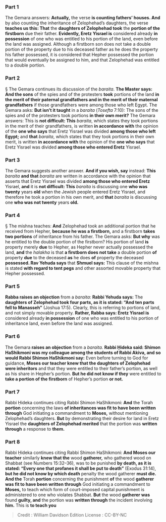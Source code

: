 
### Part 1
The Gemara answers: <b>Actually,</b> the verse <b>is counting fathers’ houses. And</b> by also counting the inheritance of Zelophehad’s daughters, the verse <b>teaches us this: That</b> the <b>daughters of Zelophehad took</b> the <b>portion of the firstborn</b> due their father. <b>Evidently, Eretz Yisrael is</b> considered already <b>in possession</b> of one who was entitled to his portion of the land, even before the land was assigned. Although a firstborn son does not take a double portion of the property due to his deceased father as he does the property his father possessed, it is considered that Hepher possessed the portion that would eventually be assigned to him, and that Zelophehad was entitled to a double portion.

### Part 2
§ The Gemara continues its discussion of the <i>baraita</i>. <b>The Master says: And the sons</b> of the spies and of the protesters <b>took</b> portions of the land <b>in the merit of their paternal grandfathers and in the merit of their maternal grandfathers</b> if those grandfathers were among those who left Egypt. The Gemara asks: <b>But isn’t it taught</b> in a <i>baraita</i> (<i>Tosefta</i> 7:10): The sons of the spies and of the protesters took portions <b>in their own merit?</b> The Gemara answers: This is <b>not difficult: This</b> <i>baraita</i>, which states they took portions in the merit of their grandfathers, is written <b>in accordance with</b> the opinion of the <b>one who says</b> that Eretz Yisrael was divided <b>among those who left Egypt;</b> and <b>that</b> <i>baraita</i>, which states that they took portions in their own merit, is written <b>in accordance with</b> the opinion of the <b>one who says</b> that Eretz Yisrael was divided <b>among those who entered Eretz</b> Yisrael.

### Part 3
The Gemara suggests another answer. <b>And if you wish, say</b> instead: <b>This</b> <i>baraita</i> <b>and that</b> <i>baraita</i> are written in accordance with the opinion that asserts that Eretz Yisrael was divided <b>among those who entered Eretz</b> Yisrael, <b>and</b> it is <b>not difficult: This</b> <i>baraita</i> is discussing one <b>who was twenty</b> years <b>old</b> when the Jewish people entered Eretz Yisrael, and therefore he took a portion in his own merit, and <b>that</b> <i>baraita</i> is discussing one <b>who was not twenty</b> years <b>old.</b>

### Part 4
§ The mishna teaches: <b>And</b> Zelophehad took an additional portion that he received from Hepher, <b>because he was a firstborn,</b> and a firstborn <b>takes two portions</b> of inheritance from his father. The Gemara asks: <b>But why</b> was he entitled to the double portion of the firstborn? His portion of land <b>is</b> property merely <b>due</b> to Hepher, as Hepher never actually possessed the land, <b>and</b> the <i>halakha</i> is that <b>a firstborn does not take</b> a double portion <b>of</b> property <b>due</b> to the deceased <b>as</b> he does <b>of</b> property the deceased <b>possessed. Rav Yehuda says</b> that <b>Shmuel says:</b> This clause of the mishna is stated <b>with regard to tent pegs</b> and other assorted movable property that Hepher possessed.

### Part 5
<b>Rabba raises an objection</b> from a <i>baraita</i>: <b>Rabbi Yehuda says:</b> The <b>daughters of Zelophehad took four parts, as it is stated: “And ten parts fell to Manasseh”</b> (Joshua 17:5). Clearly, this is referring to portions of land, and not simply movable property. <b>Rather, Rabba says: Eretz Yisrael is</b> considered already <b>in possession</b> of one who was entitled to his portion of inheritance land, even before the land was assigned.

### Part 6
The Gemara <b>raises an objection</b> from a <i>baraita</i>. <b>Rabbi Ḥideka said: Shimon HaShikmoni was my colleague among the students of Rabbi Akiva, and so would Rabbi Shimon HaShikmoni say:</b> Even before turning to God for guidance, <b>Moses our teacher knew that the daughters of Zelophehad were inheritors</b> and that they were entitled to their father’s portion, as well as his share in Hepher’s portion. <b>But he did not know if they</b> were entitled to <b>take a portion of the firstborn</b> of Hepher’s portion <b>or not.</b>

### Part 7
Rabbi Ḥideka continues citing Rabbi Shimon HaShikmoni: <b>And</b> the Torah <b>portion</b> concerning the laws <b>of inheritances was fit to have been written through</b> God initiating a commandment to <b>Moses,</b> without mentioning Zelophehad’s daughters. <b>But</b> by demonstrating their desire for land in Eretz Yisrael the <b>daughters of Zelophehad merited</b> that the portion was <b>written through</b> a response to <b>them.</b>

### Part 8
Rabbi Ḥideka continues citing Rabbi Shimon HaShikmoni: <b>And Moses our teacher</b> similarly <b>knew that the</b> wood <b>gatherer,</b> who gathered wood on Shabbat (see Numbers 15:32–36), was to be punished <b>by death, as it is stated: “Every one that profanes it shall be put to death”</b> (Exodus 31:14), <b>but he did not know by which death</b> penalty the wood gatherer <b>must die. And the</b> Torah <b>portion</b> concerning the punishment <b>of</b> the wood <b>gatherer was fit to have been written through</b> God initiating a commandment to <b>Moses,</b> to teach which form of court-imposed capital punishment is administered to one who violates Shabbat. <b>But</b> the wood <b>gatherer was</b> found <b>guilty, and</b> the portion was <b>written through</b> the incident involving <b>him.</b> This is <b>to teach you</b>

>Credit : William Davidson Edition
>License : CC-BY-NC